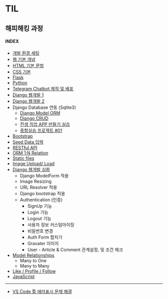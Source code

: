 # TIL

## 해피해킹 과정

#### INDEX

- [개발 환경 세팅](./1.hphk_intro_html.md "개발환경 세팅")
- [웹 기본 개념](./1.hphk_intro_html.md "웹 기본 개념")
- [HTML 기본 문법](./1.hphk_intro_html.md "HTML 기본 문법")
- [CSS 기본](./2.hphk_css.md)
- [Flask](./4.hphk_flask.md)
- [Python](./3.hphk_python.md)
- [Telegram Chatbot 제작 및 배포](https://github.com/kyunghee2/telegram_bot)
- [Django 웹개발 1](./5.hphk_django.md)
- [Django 웹개발 2](./5.hphk_django2.md)
- Django Database 연동 (Sqlite3)
	- [Django Model ORM](./6.hphk_django_db.md)
	- [Django CRUD](./7.hphk_django_db_crud.md)
	- [전생 직업 APP 만들기 실습](./8.hphk_django_exam_faker.md)
	- [종합실습 프로젝트 #01](./9.hphk_django_movie_project.md)
- [Bootstrap](./10.hphk_bootstrap_seeddaata.md)
- [Seed Data 입력](./10.hphk_bootstrap_seeddaata.md)
- [RESTful API](./11.hphk_restful_api.md)
- [ORM 1:N Relation](./11.hphk_restful_api.md)
- [Static files](./11.hphk_restful_api.md)
- [Image Upload/ Load](./11.hphk_restful_api.md)
- [Django 웹개발 심화](./12.hphk_django_form.md)
    - Django ModelForm 적용
    - Image Resizing
    - URL Resolver 적용
    - Django bootstrap 적용
    - Authentication (인증)
        - SignUp 기능
        - Login 기능
        - Logout 기능
        - 사용자 정보 커스텀마이징
        - 비밀번호 변경
        - Auth Form 합치기
        - Gravater 이미지
        - User - Article & Comment 관계설정, 및 조건 체크
- [Model Relationships](./13.hphk_django_model_relationship.md)
    - Many to One
    - Many to Many
- [Like / Profile / Follow](./13.hphk_django_model_relationship.md)
- [JavaScript](./15.hphk_javascript.md)

----
- [VS Code 툴 에러표시 문제 해결](./9.hphk_django_movie_project.md)

